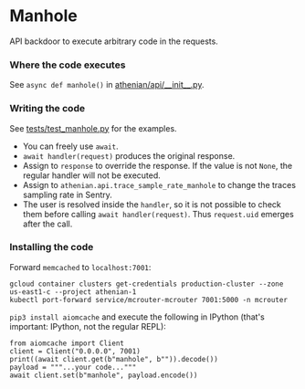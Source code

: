 # Manhole

API backdoor to execute arbitrary code in the requests.

### Where the code executes

See `async def manhole()` in [athenian/api/\_\_init\_\_.py](athenian/api/especifico.py).

### Writing the code

See [tests/test_manhole.py](tests/test_manhole.py) for the examples.

- You can freely use `await`.
- `await handler(request)` produces the original response.
- Assign to `response` to override the response. If the value is not `None`, the regular handler
will not be executed.
- Assign to `athenian.api.trace_sample_rate_manhole` to change the traces sampling rate in Sentry.
- The user is resolved inside the `handler`, so it is not possible to check them before calling
`await handler(request)`. Thus `request.uid` emerges after the call.

### Installing the code

Forward `memcached` to `localhost:7001`:

```
gcloud container clusters get-credentials production-cluster --zone us-east1-c --project athenian-1
kubectl port-forward service/mcrouter-mcrouter 7001:5000 -n mcrouter
```

`pip3 install aiomcache` and execute the following in IPython (that's important: IPython, not
the regular REPL):

```
from aiomcache import Client
client = Client("0.0.0.0", 7001)
print((await client.get(b"manhole", b"")).decode())
payload = """...your code..."""
await client.set(b"manhole", payload.encode())
```
